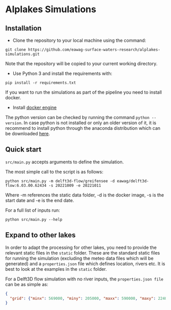 # Alplakes Simulations

## Installation

- Clone the repository to your local machine using the command: 

 `git clone https://github.com/eawag-surface-waters-research/alplakes-simulations.git`
 
 Note that the repository will be copied to your current working directory.

- Use Python 3 and install the requirements with:

 `pip install -r requirements.txt`

If you want to run the simulations as part of the pipeline you need to install docker.

- Install [docker engine](https://docs.docker.com/desktop/)

 The python version can be checked by running the command `python --version`. In case python is not installed or only an older version of it, it is recommend to install python through the anaconda distribution which can be downloaded [here](https://www.anaconda.com/products/individual). 

## Quick start

`src/main.py` accepts arguments to define the simulation.

The most simple call to the script is as follows:

```commandline
python src/main.py -m delft3d-flow/greifensee -d eawag/delft3d-flow:6.03.00.62434 -s 20221009 -e 20221011
```
Where -m references the static data folder, -d is the docker image, -s is the start date and -e is the end date.

For a full list of inputs run:

```commandline
python src/main.py --help
```

## Expand to other lakes

In order to adapt the processing for other lakes, you need to provide the relevant static files in the `static` folder. 
These are the standard static files for running the simulation (excluding the meteo data files which will be generated)
and a `properties.json` file which defines location, rivers etc. It is best to look at the examples in the `static` folder. 

For a Delft3D flow simulation with no river inputs, the `properties.json file` can be as simple as:

```json
{
  "grid": {"minx": 569000, "miny": 205000, "maxx": 590000, "maxy": 224000, "dx": 500, "dy": 500}
}
```



